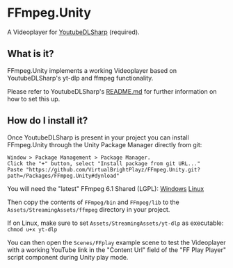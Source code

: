 # FFmpeg.Unity

A Videoplayer for [YoutubeDLSharp](https://github.com/Bluegrams/YoutubeDLSharp) (required).

## What is it?

FFmpeg.Unity implements a working Videoplayer based on YoutubeDLSharp's yt-dlp and ffmpeg functionality.

Please refer to YoutubeDLSharp's [README.md](https://github.com/Bluegrams/YoutubeDLSharp/blob/master/README.md#how-do-i-install-it) for further information on how to set this up.

## How do I install it?

Once YoutubeDLSharp is present in your project you can install FFmpeg.Unity through the Unity Package Manager directly from git:

```
Window > Package Management > Package Manager.
Click the "+" button, select "Install package from git URL..."
Paste "https://github.com/VirtualBrightPlayz/FFmpeg.Unity.git?path=/Packages/FFmpeg.Unity#dynload"
```

You will need the "latest" FFmpeg 6.1 Shared (LGPL):
[Windows](https://github.com/BtbN/FFmpeg-Builds/releases/download/latest/ffmpeg-n6.1-latest-win64-lgpl-shared-6.1.zip)
[Linux](https://github.com/BtbN/FFmpeg-Builds/releases/download/latest/ffmpeg-n6.1-latest-linux64-lgpl-shared-6.1.tar.xz)

Then copy the contents of `FFmpeg/bin` and `FFmpeg/lib` to the `Assets/StreamingAssets/ffmpeg` directory in your project.

If on Linux, make sure to set `Assets/StreamingAssets/yt-dlp` as executable: `chmod u+x yt-dlp`

You can then open the `Scenes/FFplay` example scene to test the Videoplayer with a working YouTube link in the "Content Url" field of the "FF Play Player" script component during Unity play mode.
